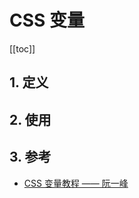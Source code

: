 # CSS 变量

[[toc]]

## 1. 定义

## 2. 使用

## 3. 参考

* [CSS 变量教程 —— 阮一峰](https://www.ruanyifeng.com/blog/2017/05/css-variables.html)